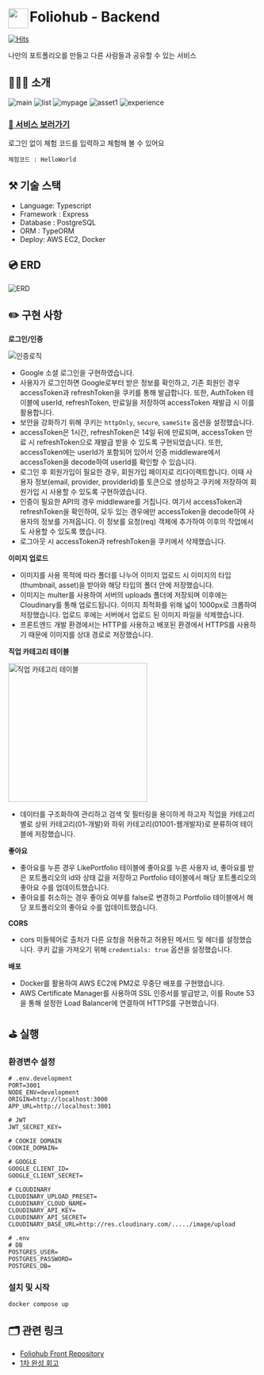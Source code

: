 # <a href="https://www.foliohub.me"><img src="https://github.com/y-solb/foliohub-backend/assets/59462108/8f74737b-07b0-468e-aea3-acf56d8fb233" align="left" width="40" height="40"></a> Foliohub - Backend

[![Hits](https://hits.seeyoufarm.com/api/count/incr/badge.svg?url=https%3A%2F%2Fgithub.com%2Fy-solb%2Ffoliohub-backend&count_bg=%23607AE9&title_bg=%236A6A6A&icon=&icon_color=%23FF0202&title=hits&edge_flat=false)](https://hits.seeyoufarm.com)

나만의 포트폴리오를 만들고 다른 사람들과 공유할 수 있는 서비스

## 💁🏻‍♀️ 소개

![main](https://github.com/y-solb/foliohub-backend/assets/59462108/1c17f2c2-da2a-477d-b9a6-65960393bb04)
![list](https://github.com/y-solb/foliohub-backend/assets/59462108/99ca6a66-1e10-436f-87db-721045bbb44d)
![mypage](https://github.com/y-solb/foliohub-backend/assets/59462108/c5d767d8-8242-4c56-b9fb-57ab19bc45e2)
![asset1](https://github.com/y-solb/foliohub-backend/assets/59462108/d06a3055-d4b5-41b5-ba12-4afaf1ec6ac9)
![experience](https://github.com/y-solb/foliohub-backend/assets/59462108/1f2ff8a8-b5c8-4bb1-adce-7e4637ca072d)

### [🚀 서비스 보러가기](https://www.foliohub.me)

로그인 없이 체험 코드를 입력하고 체험해 볼 수 있어요

```
체험코드 : HelloWorld
```

## ⚒️ 기술 스택

- Language: Typescript
- Framework : Express
- Database : PostgreSQL
- ORM : TypeORM
- Deploy: AWS EC2, Docker

## 💿 ERD

![ERD](https://github.com/y-solb/foliohub-backend/assets/59462108/b14286e0-8239-4359-8bca-44575c81a6de)

## ✏️ 구현 사항

**로그인/인증**

![인증로직](https://github.com/y-solb/foliohub-backend/assets/59462108/832e2529-25ef-4ba7-afc2-1a10fcea0bad)

- Google 소셜 로그인을 구현하였습니다.
- 사용자가 로그인하면 Google로부터 받은 정보를 확인하고, 기존 회원인 경우 accessToken과 refreshToken을 쿠키를 통해 발급합니다. 또한, AuthToken 테이블에 userId, refreshToken, 만료일을 저장하여 accessToken 재발급 시 이를 활용합니다.
- 보안을 강화하기 위해 쿠키는 `httpOnly`, `secure`, `sameSite` 옵션을 설정했습니다.
- accessToken은 1시간, refreshToken은 14일 뒤에 만료되며, accessToken 만료 시 refreshToken으로 재발급 받을 수 있도록 구현되었습니다. 또한, accessToken에는 userId가 포함되어 있어서 인증 middleware에서 accessToken을 decode하여 userId를 확인할 수 있습니다.
- 로그인 후 회원가입이 필요한 경우, 회원가입 페이지로 리다이렉트합니다. 이때 사용자 정보(email, provider, providerId)를 토큰으로 생성하고 쿠키에 저장하여 회원가입 시 사용할 수 있도록 구현하였습니다.
- 인증이 필요한 API의 경우 middleware를 거칩니다. 여기서 accessToken과 refreshToken을 확인하여, 모두 있는 경우에만 accessToken을 decode하여 사용자의 정보를 가져옵니다. 이 정보를 요청(req) 객체에 추가하여 이후의 작업에서도 사용할 수 있도록 했습니다.
- 로그아웃 시 accessToken과 refreshToken을 쿠키에서 삭제했습니다.

**이미지 업로드**

- 이미지를 사용 목적에 따라 폴더를 나누어 이미지 업로드 시 이미지의 타입(thumbnail, asset)을 받아와 해당 타입의 폴더 안에 저장했습니다.
- 이미지는 multer를 사용하여 서버의 uploads 폴더에 저장되며 이후에는 Cloudinary를 통해 업로드됩니다. 이미지 최적화를 위해 넓이 1000px로 크롭하여 저장했습니다. 업로드 후에는 서버에서 업로드 된 이미지 파일을 삭제했습니다.
- 프론트엔드 개발 환경에서는 HTTP를 사용하고 배포된 환경에서 HTTPS를 사용하기 때문에 이미지를 상대 경로로 저장했습니다.

**직업 카테고리 테이블**

<img src="https://github.com/y-solb/foliohub-backend/assets/59462108/2a1fd219-d9ab-45ef-9ed4-d4612dba7be0" alt="직업 카테고리 테이블" width="280">

- 데이터를 구조화하여 관리하고 검색 및 필터링을 용이하게 하고자 직업을 카테고리별로 상위 카테고리(01-개발)와 하위 카테고리(01001-웹개발자)로 분류하여 테이블에 저장했습니다.

**좋아요**

- 좋아요를 누른 경우 LikePortfolio 테이블에 좋아요를 누른 사용자 id, 좋아요를 받은 포트폴리오의 id와 상태 값을 저장하고 Portfolio 테이블에서 해당 포트폴리오의 좋아요 수를 업데이트했습니다.
- 좋아요를 취소하는 경우 좋아요 여부를 false로 변경하고 Portfolio 테이블에서 해당 포트폴리오의 좋아요 수를 업데이트했습니다.

**CORS**

- cors 미들웨어로 출처가 다른 요청을 허용하고 허용된 메서드 및 헤더를 설정했습니다. 쿠키 값을 가져오기 위해 `credentials: true` 옵션을 설정했습니다.

**배포**

- Docker를 활용하여 AWS EC2에 PM2로 무중단 배포를 구현했습니다.
- AWS Certificate Manager를 사용하여 SSL 인증서를 발급받고, 이를 Route 53을 통해 설정한 Load Balancer에 연결하여 HTTPS를 구현했습니다.

## ⛳️ 실행

### 환경변수 설정

```
# .env.development
PORT=3001
NODE_ENV=development
ORIGIN=http://localhost:3000
APP_URL=http://localhost:3001

# JWT
JWT_SECRET_KEY=

# COOKIE DOMAIN
COOKIE_DOMAIN=

# GOOGLE
GOOGLE_CLIENT_ID=
GOOGLE_CLIENT_SECRET=

# CLOUDINARY
CLOUDINARY_UPLOAD_PRESET=
CLOUDINARY_CLOUD_NAME=
CLOUDINARY_API_KEY=
CLOUDINARY_API_SECRET=
CLOUDINARY_BASE_URL=http://res.cloudinary.com/...../image/upload
```

```
# .env
# DB
POSTGRES_USER=
POSTGRES_PASSWORD=
POSTGRES_DB=
```

### 설치 및 시작

```
docker compose up
```

## 🗂️ 관련 링크

- [Foliohub Front Repository](https://github.com/y-solb/foliohub-frontend)
- [1차 완성 회고](https://sollogging.tistory.com/83)
